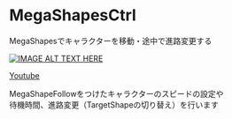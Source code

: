 # MegaShapesCtrl
MegaShapesでキャラクターを移動・途中で進路変更する

[![IMAGE ALT TEXT HERE](http://img.youtube.com/vi/LJV7kjx3bIY/0.jpg)](http://www.youtube.com/watch?v=LJV7kjx3bIY)

[Youtube](https://www.youtube.com/watch?v=LJV7kjx3bIY)

MegaShapeFollowをつけたキャラクターのスピードの設定や  
待機時間、進路変更（TargetShapeの切り替え）を行います
